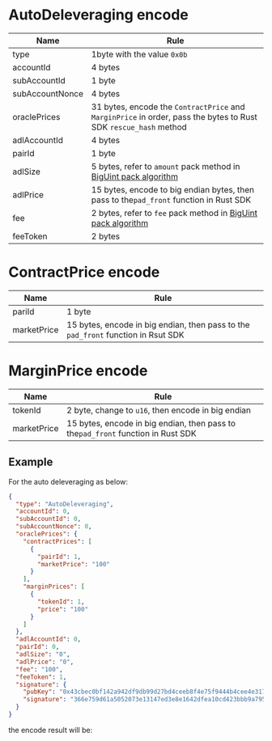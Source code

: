 # AutoDeleveraging encode

| Name  | Rule                                                                                                                   |
|-------|------------------------------------------------------------------------------------------------------------------------|
| type  | 1byte with the value `0x0b`                                                                                            |
| accountId | 4 bytes                                                                                                                |
| subAccountId    | 1 byte                                                                                                                 |
| subAccountNonce | 4 bytes                                                                                                                |
| oraclePrices    | 31 bytes, encode the `ContractPrice` and `MarginPrice` in order, pass the bytes to Rust SDK `rescue_hash` method |
| adlAccountId    | 4 bytes                                                                                                                |
| pairId          | 1 byte                                                                                                                 |
| adlSize         | 5 bytes, refer to `amount` pack method in [BigUint pack algorithm](../algorithm.md#BigUint-pack-algorithm)             |
| adlPrice        | 15 bytes, encode to big endian bytes, then pass to the`pad_front` function in Rust SDK                                 |
| fee             | 2 bytes, refer to `fee` pack method in [BigUint pack algorithm](../algorithm.md#BigUint-pack-algorithm)                |
| feeToken        | 2 bytes                                                                                                                |


# ContractPrice encode

| Name   | Rule                                                                              |
|--------|-----------------------------------------------------------------------------------|
| pariId | 1 byte                                                                            |
|marketPrice| 15 bytes, encode in big endian, then pass to the `pad_front` function in Rsut SDK |

# MarginPrice encode

| Name        | Rule                                                                                  |
|-------------|---------------------------------------------------------------------------------------|
| tokenId     | 2 byte, change to `u16`, then encode in big endian                                    |
| marketPrice | 15 bytes, encode in big endian, then pass to the`pad_front` function in Rust SDK |


## Example
For the auto deleveraging as below:

```json
{
  "type": "AutoDeleveraging",
  "accountId": 0,
  "subAccountId": 0,
  "subAccountNonce": 0,
  "oraclePrices": {
    "contractPrices": [
      {
        "pairId": 1,
        "marketPrice": "100"
      }
    ],
    "marginPrices": [
      {
        "tokenId": 1,
        "price": "100"
      }
    ]
  },
  "adlAccountId": 0,
  "pairId": 0,
  "adlSize": "0",
  "adlPrice": "0",
  "fee": "100",
  "feeToken": 1,
  "signature": {
    "pubKey": "0x43cbec0bf142a942df9db99d27bd4ceeb8f4e75f9444b4cee4e3170965854404",
    "signature": "366e759d61a5052073e13147ed3e8e1642dfea10cd423bbb9a795932a15a4c122fa5e71c35a7d59198fa2d7ed28bb1f44e5c5392049607347855243ddc027d00"
  }
}
```

the encode result will be:

```json

```
